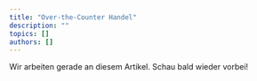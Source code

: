 ```yaml
---
title: "Over-the-Counter Handel"
description: ""
topics: []
authors: []
---
```


Wir arbeiten gerade an diesem Artikel. Schau bald wieder vorbei!
